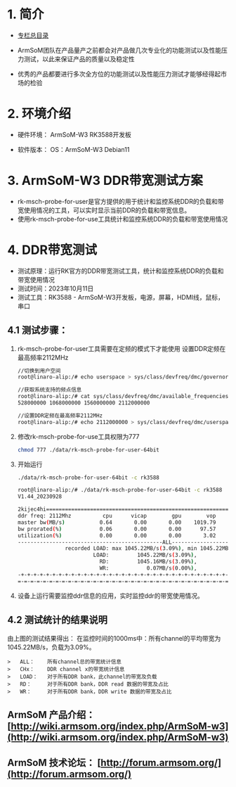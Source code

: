 # 1. 简介
- [专栏总目录](https://blog.csdn.net/nb124667390/article/details/130725546)

- ArmSoM团队在产品量产之前都会对产品做几次专业化的功能测试以及性能压力测试，以此来保证产品的质量以及稳定性

- 优秀的产品都要进行多次全方位的功能测试以及性能压力测试才能够经得起市场的检验
# 2. 环境介绍

- 硬件环境：
ArmSoM-W3 RK3588开发板

- 软件版本：
OS：ArmSoM-W3 Debian11
# 3. ArmSoM-W3 DDR带宽测试方案
- rk-msch-probe-for-user是官方提供的用于统计和监控系统DDR的负载和带宽使用情况的工具，可以实时显示当前DDR的负载和带宽信息。
- 使用rk-msch-probe-for-use工具统计和监控系统DDR的负载和带宽使用情况
# 4. DDR带宽测试
- 测试原理：运行RK官方的DDR带宽测试工具，统计和监控系统DDR的负载和带宽使用情况
- 测试时间：2023年10月11日
- 测试工具：RK3588 - ArmSoM-W3开发板，电源，屏幕，HDMI线，鼠标，串口
## 4.1 测试步骤：


1. rk-msch-probe-for-user工具需要在定频的模式下才能使用
	设置DDR定频在最高频率2112MHz

	```bash
	//切换到用户空间
	root@linaro-alip:/# echo userspace > sys/class/devfreq/dmc/governor
	
	//获取系统支持的频点信息
	root@linaro-alip:/# cat sys/class/devfreq/dmc/available_frequencies
	528000000 1068000000 1560000000 2112000000
	
	//设置DDR定频在最高频率2112MHz
	root@linaro-alip:/# echo 2112000000 > sys/class/devfreq/dmc/userspace/set_freq
	```
2. 修改rk-msch-probe-for-use工具权限为777

	```bash
	chmod 777 ./data/rk-msch-probe-for-user-64bit
	```

3. 开始运行

	```bash
	./data/rk-msch-probe-for-user-64bit -c rk3588
	```

	
	```bash
	root@linaro-alip:/# ./data/rk-msch-probe-for-user-64bit -c rk3588
	V1.44_20230928
	
	2kijec4hi======================================================================================================
	ddr freq: 2112Mhz          cpu      vicap        gpu        vop        isp     others      total
	master bw(MB/s)           0.64       0.00       0.00    1019.79       0.00      24.79    1045.22
	bw prorated(%)            0.06       0.00       0.00      97.57       0.00       2.37     100.00
	utilization(%)            0.00       0.00       0.00       3.02       0.00       0.07       3.09
	----------------------------------------------ALL-------------------------CH0-------------------------CH1-------------------------CH2-------------------------CH3--------
	               recorded LOAD: max 1045.22MB/s(3.09%), min 1045.22MB/s(3.09%), avg 1045.22MB/s(3.09%)
	                        LOAD:         1045.22MB/s(3.09%),          261.50MB/s(3.10%),          261.24MB/s(3.09%),          261.18MB/s(3.09%),          261.31MB/s(3.09%)
	                          RD:         1045.16MB/s(3.09%),          261.46MB/s(3.09%),          261.23MB/s(3.09%),          261.17MB/s(3.09%),          261.30MB/s(3.09%)
	                          WR:            0.07MB/s(0.00%),            0.04MB/s(0.00%),            0.01MB/s(0.00%),            0.01MB/s(0.00%),            0.01MB/s(0.00%)
	-+-+-+-+-+-+-+-+-+-+-+-+-+-+-+-+-+-+-+-+-+-+-+-+-+-+-+-+-+-+-+-+-+-+-+-+-+-+-+-+-+-+-+-+-+-+-+-+-+-+-+-+-+-+-+-+-+-+-+-+-+-+-+-+-+-+-+-+-+-+-+-+-+-+-+-+-+-+-+-+-+-+-+-+-+-
	=-=-=-=-=-=-=-=-=-=-=-=-=-=-=-=-=-=-=-=-=-=-=-=-=-=-=-=-=-=-=-=-=-=-=-=-=-=-=-=-=-=-=-=-=-=-=-=-=-=-=-=-=-=-=-=
	```
4. 设备上运行需要监控ddr信息的应用，实时监控ddr的带宽使用情况。

## 4.2 测试统计的结果说明
 由上图的测试结果得出： 	在监控时间的1000ms中：所有channel的平均带宽为1045.22MB/s，负载为3.09%。




	>   ALL：	所有channel总的带宽统计信息
	>   CHx：    DDR channel x的带宽统计信息
	>   LOAD：   对于所有DDR bank，此channel的带宽及负载
	>   RD：     对于所有DDR bank，DDR read 数据的带宽及占比 
	>   WR：	    对于所有DDR bank，DDR write 数据的带宽及占比


## ArmSoM 产品介绍： [http://wiki.armsom.org/index.php/ArmSoM-w3](http://wiki.armsom.org/index.php/ArmSoM-w3)
## ArmSoM 技术论坛： [http://forum.armsom.org/](http://forum.armsom.org/)